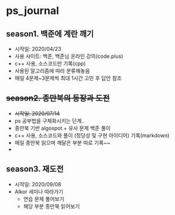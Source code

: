 # ps_journal
season1. 백준에 계란 깨기
-----
  - 시작일: 2020/04/23
  - 사용 사이트: 백준, 백준님 온라인 강의(code.plus)
  - c++ 사용, 소스코드만 기록(cpp)
  - 사용된 알고리즘에 따라 분류해놓음
  - 매일 4문제~3문제씩 최대 1시간 고민 후 답안 참조

~~season2. 종만북의 등장과 도전~~
-----
  - ~~시작일: 2020/07/14~~
  - ps 공부법을 구체화시키는 단계..
  - 종만북 기반 algospot + 유사 문제 백준 풀이
  - c++ 사용, 소스코드와 풀이 (정당성 및 구현 아이디어) 기록(markdown)
  - 매일 종만북 읽으며 깨달은 부분 따로 기록~~
  - 
season3. 재도전
-----
  - 시작일: 2020/09/08
  - Alkor 세미나 따라가기
    - 연습 문제 풀어보기
    - 해당 부분 종만북 읽어보기
  